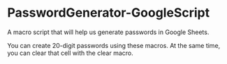 # PasswordGenerator-GoogleScript
A macro script that will help us generate passwords in Google Sheets.


You can create 20-digit passwords using these macros. At the same time, you can clear that cell with the clear macro.

